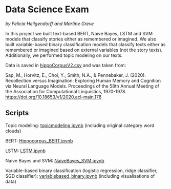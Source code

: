 # Data Science Exam
*by Felicia Heilgendorff and Martine Greve*

In this project we built text-based BERT, Naïve Bayes, LSTM and SVM models that classify stories either as remembered or imagined. We also built variable-based binary classification models that classify texts either as remembered or imagined based on external variables (not the story texts). Additionally, we performed topic modeling on our texts.

Data is saved in [hippoCorpusV2.csv](hippoCorpusV2.csv) and was taken from:

Sap, M., Horvitz, E., Choi, Y., Smith, N.A., & Pennebaker, J. (2020). Recollection versus Imagination: Exploring Human Memory and Cognition via Neural Language Models. Proceedings of the 58th Annual Meeting of the Association for Computational Linguistics, 1970-1978. https://doi.org/10.18653/v1/2020.acl-main.178

## Scripts

Topic modeling: [topicmodeling.ipynb](topicmodeling.ipynb) (including original category word clouds)

BERT: [Hippocorpus_BERT.ipynb](Hippocorpus_BERT.ipynb)

LSTM: [LSTM.ipynb](LSTM.ipynb)

Naive Bayes and SVM: [NaiveBayes_SVM.ipynb](NaiveBayes_SVM.ipynb)

Variable-based binary classification (logistic regression, ridge classifier, SGD classifier): [variablebased_binary.ipynb](variablebased_binary.ipynb) (including visualisations of data)
